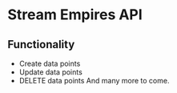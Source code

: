 # Stream Empires API
## Functionality
* Create data points
* Update data points
* DELETE data points
And many more to come.
